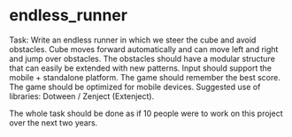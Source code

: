 # endless_runner

Task:
Write an endless runner in which we steer the cube and avoid obstacles.
Cube moves forward automatically and can move left and right and jump over obstacles.
The obstacles should have a modular structure that can easily be extended with new patterns.
Input should support the mobile + standalone platform.
The game should remember the best score.
The game should be optimized for mobile devices.
Suggested use of libraries: Dotween / Zenject (Extenject).

The whole task should be done as if 10 people were to work on this project over the next two years.
